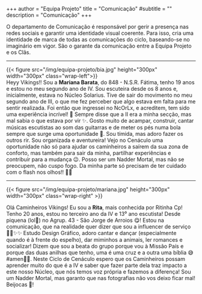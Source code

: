 +++
author = "Equipa Projeto"
title = "Comunicação"
#subtitle = "<!--Conhece a Mariana e a Rita!-->"
description = "Comunicação"
+++

O departamento de Comunicação é responsável por gerir a presença nas redes sociais e garantir uma identidade visual coerente. Para isso, cria uma identidade de marca de todas as comunicações do ciclo, baseando-se no imaginário em vigor. São o garante da comunicação entre a Equipa Projeto e os Clãs.

---

<!--more-->

{{< figure src="/img/equipa-projeto/bia.jpg" height="300px" width="300px" class="wrap-left">}}
​​  
Heyy Vikings!! 
Sou a **Mariana Barata**, do 848 - N.S.R. Fátima, tenho 19 anos e estou no meu segundo ano de IV. 
Sou escuteira desde os 8 anos e, inicialmente, estava no Núcleo Solarius. 
Tive de sair do movimento no meu segundo ano de III, o que me fez perceber que algo estava em falta para me sentir realizada. Foi então que ingressei no NcOrLx, e acreditem, tem sido uma experiência incrível! 🤩
Sempre disse que a II era a minha secção, mas mal sabia o que estava por vir ✨. 
Gosto muito de acampar, construir, cantar músicas escutistas ao som das guitarras e de meter os pés numa bola sempre que surge uma oportunidade 🤪. Sou tímida, mas adoro fazer os outros rir. Sou organizada e aventureira! Vejo no Cenáculo uma oportunidade não só para ajudar os caminheiros a saírem da sua zona de conforto, mas também para sair da minha, partilhar experiências e contribuir para a mudança 😉. 
Posso ser um Nadder Mortal, mas não se preocupem, não cuspo fogo. Da minha parte só precisam de ter cuidado com o flash nos olhos!! 📸😅



---

{{< figure src="/img/equipa-projeto/mariana.jpg" height="300px" width="300px" class="wrap-right" >}}

Olá Caminheiros Vikings! 
Eu sou a **Rita**, mais conhecida por Ritinha Cp! Tenho 20 anos, estou no terceiro ano da IV e 13⁰ ano  escutista! Desde piquena (lol🤭) no Agrup. 43 - São Jorge de Arroios 😋! Estou na comunicação, que na realidade quer dizer que sou a influencer de serviço 💃🏻✨️✨️
Estudo Design Gráfico, adoro cantar e dançar (especialmente quando é à frente do espelho), dar miminhos a animais, ler romances e socializar! Dizem que sou a beata do grupo porque vou à Missão País e porque das duas anilhas que tenho, uma é uma cruz e a outra uma bíblia 😅 #amen🙏🏻.
Neste Ciclo de Cenáculo espero que os Caminheiros possam aprender muito do que é a IV e saber que fazer parte dela traz impacto a este nosso Núcleo, que nós temos voz própria e fazemos a diferença!
Sou um Nadder Mortal, mas garanto que nas fotografias não vos deixo ficar mal! Beijocas 🌟!

